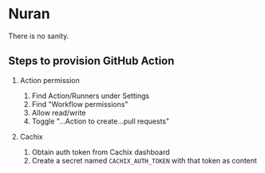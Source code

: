 # Nuran

There is no sanity.


## Steps to provision GitHub Action

1. Action permission
    1. Find Action/Runners under Settings
    2. Find "Workflow permissions"
    3. Allow read/write
    4. Toggle "...Action to create...pull requests"

2. Cachix
    1. Obtain auth token from Cachix dashboard
    2. Create a secret named `CACHIX_AUTH_TOKEN` with that token as content
